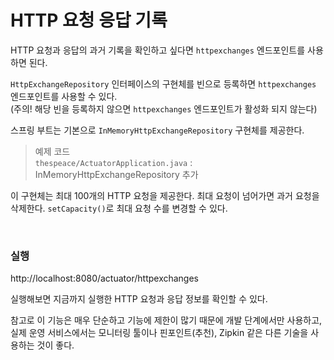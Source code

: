 # HTTP 요청 응답 기록
HTTP 요청과 응답의 과거 기록을 확인하고 싶다면 ```httpexchanges``` 엔드포인트를 사용하면 된다.

```HttpExchangeRepository``` 인터페이스의 구현체를 빈으로 등록하면 ```httpexchanges``` 엔드포인트를 사용할 수 있다.<br>
(주의! 해당 빈을 등록하지 않으면 ```httpexchanges``` 엔드포인트가 활성화 되지 않는다)

스프링 부트는 기본으로 ```InMemoryHttpExchangeRepository``` 구현체를 제공한다.

> 예제 코드<br>
> ```thespeace/ActuatorApplication.java``` : InMemoryHttpExchangeRepository 추가

이 구현체는 최대 100개의 HTTP 요청을 제공한다. 최대 요청이 넘어가면 과거 요청을 삭제한다. ```setCapacity()```로 최대 요청 수를 변경할 수 있다.

<br>

### 실행
http://localhost:8080/actuator/httpexchanges

실행해보면 지금까지 실행한 HTTP 요청과 응답 정보를 확인할 수 있다.

참고로 이 기능은 매우 단순하고 기능에 제한이 많기 때문에 개발 단계에서만 사용하고, 실제 운영 서비스에서는 모니터링 툴이나 핀포인트(추천), Zipkin 같은 다른 기술을 사용하는 것이 좋다.
